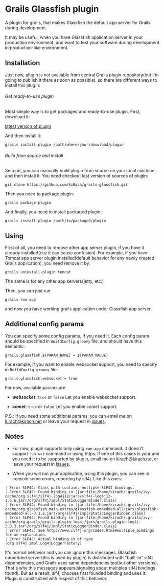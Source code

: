 # Grails Glassfish plugin
A plugin for grails, that makes Glassfish the default app server for Grails during development. 

It may be useful, when you have Glassfish application server in your production environment, and want to test your software during development in production-like environment.

## Installation
Just now, plugin is not available from central Grails plugin repository(but I'm going to publish it there as soon as possible), so there are different ways to install this plugin:

###### Get ready-to-use plugin
Most simple way is to get packaged and ready-to-use plugin. First, download it:

[latest version of plugin](https://dl.dropbox.com/u/8513842/grails-glassfish-0.1.2.zip)

And then install it:

`grails install-plugin /path/where/your/donwload/plugin`

###### Build from source and install
Second, you can manually build plugin from source on your local machine, and then install it. You need checkout last version of sources of plugin:

`git clone https://github.com/kiRach/grails-glassfish.git`

Then you need to package plugin:

`grails package-plugin`

And finally, you need to install packaged plugin:

`grails install-plugin /path/to/packaged/plugin`

## Using
First of all, you need to remove other app server plugin, if you have it already installed(cuz it can cause confusion). For example, if you have Tomcat app server plugin installed(default behavior for any newly created Grails application), you need remove it by:

`grails uninstall-plugin tomcat`

The same is for any other app servers(jetty, etc.)

Then, you can just run

`grails run-app`

and now you have working grails application under Glassfish app server.

## Additional config params
You can specify some config params, if you need it. Each config param should be specified in `BuildConfig.groovy` file, and should have this semantic:

```
grails.glassfish.${PARAM_NAME} = ${PARAM_VALUE}
```

For example, if you want to enable websocket support, you need to specify in `BuildConfig.groovy` file:

```
grails.glassfish.websocket = true
```

For now, available params are:
+ ***websocket***: `true` or `false`
Let you enable websocket support.

+ ***comet***: `true` or `false`
Let you enable comet support.

P.S.: if you need some additional params, you can email me on kirach@kirach.net or leave your request in [issues](https://github.com/kiRach/grails-glassfish/issues).

## Notes

+ For now, plugin supports only using `run-app` command. It doesn't support `run-war` command or using https. If one of this cases is your and you need it to be supported by plugin, email me on kirach@kirach.net or leave your request in [issues](https://github.com/kiRach/grails-glassfish/issues).

+ When you will run your application, using this plugin, you can see in console some errors, reporting by slf4j. Like this ones:
```
| Error SLF4J: Class path contains multiple SLF4J bindings.
| Error SLF4J: Found binding in [jar:file:/home/kirach/.grails/ivy-cache/org.slf4j/slf4j-log4j12/jars/slf4j-log4j12-1.6.6.jar!/org/slf4j/impl/StaticLoggerBinder.class]
| Error SLF4J: Found binding in [jar:file:/home/kirach/.grails/ivy-cache/org.glassfish.main.extras/glassfish-embedded-all/jars/glassfish-embedded-all-3.1.2.jar!/org/slf4j/impl/StaticLoggerBinder.class]
| Error SLF4J: Found binding in [jar:file:/home/kirach/.grails/ivy-cache/org.grails/grails-plugin-log4j/jars/grails-plugin-log4j-2.0.3.jar!/org/slf4j/impl/StaticLoggerBinder.class]
| Error SLF4J: See http://www.slf4j.org/codes.html#multiple_bindings for an explanation.
| Error SLF4J: Actual binding is of type [org.slf4j.impl.Log4jLoggerFactory]
```
It's normal behavior and you can ignore this messages. Glassfish embedded server(this is used by plugin) is distributed with "built-in" slf4j dependencies, and Grails uses same dependencies too(but other versions). That's why this messages appears(signaling about multiples slf4j bindings found). But as a result, slf4j chooses first founded binding and uses it. Plugin is constructed with respect of this behavior.